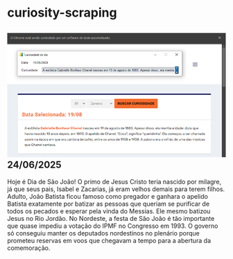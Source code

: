 # curiosity-scraping
![Budget](./execucao.png)
24/06/2025
-
Hoje é Dia de São João! O primo de Jesus Cristo teria nascido por milagre, já que seus pais, Isabel e Zacarias, já eram velhos demais para terem filhos. Adulto, João Batista ficou famoso como pregador e ganhara o apelido Batista exatamente por batizar as pessoas que queriam se purificar de todos os pecados e esperar pela vinda do Messias. Ele mesmo batizou Jesus no Rio Jordão. No Nordeste, a festa de São João é tão importante que quase impediu a votação do IPMF no Congresso em 1993. O governo só conseguiu manter os deputados nordestinos no plenário porque prometeu reservas em voos que chegavam a tempo para a abertura da comemoração.
